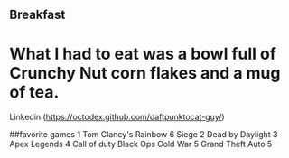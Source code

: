 ## Breakfast
# What I had to eat was a bowl full of Crunchy Nut corn flakes and a mug of tea.

Linkedin 
(https://octodex.github.com/daftpunktocat-guy/)

##favorite games
1 Tom Clancy's Rainbow 6 Siege
2 Dead by Daylight
3 Apex Legends 
4 Call of duty Black Ops Cold War
5 Grand Theft Auto 5
